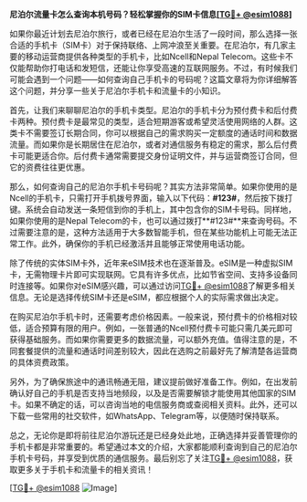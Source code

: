 **尼泊尔流量卡怎么查询本机号码？轻松掌握你的SIM卡信息[[TG💪+ @esim1088](https://t.me/s/esim1088)]**

如果你最近计划去尼泊尔旅行，或者已经在尼泊尔生活了一段时间，那么选择一张合适的手机卡（SIM卡）对于保持联络、上网冲浪至关重要。在尼泊尔，有几家主要的移动运营商提供各种类型的手机卡，比如Ncell和Nepal Telecom。这些卡不仅能帮助你打电话和发短信，还能让你享受高速的互联网服务。不过，有时候我们可能会遇到一个问题——如何查询自己手机卡的号码呢？这篇文章将为你详细解答这个问题，并分享一些关于尼泊尔手机卡和流量卡的小知识。

首先，让我们来聊聊尼泊尔的手机卡类型。尼泊尔的手机卡分为预付费卡和后付费卡两种。预付费卡是最常见的类型，适合短期游客或希望灵活使用网络的人群。这类卡不需要签订长期合同，你可以根据自己的需求购买一定额度的通话时间和数据流量。而如果你是长期居住在尼泊尔，或者对通信服务有稳定的需求，那么后付费卡可能更适合你。后付费卡通常需要提交身份证明文件，并与运营商签订合同，但它的资费往往更优惠。

那么，如何查询自己的尼泊尔手机卡号码呢？其实方法非常简单。如果你使用的是Ncell的手机卡，只需打开手机拨号界面，输入以下代码：**#123#**，然后按下拨打键。系统会自动发送一条短信到你的手机上，其中包含你的SIM卡号码。同样地，如果你使用的是Nepal Telecom的卡，也可以通过拨打**#123#**来查询号码。不过需要注意的是，这种方法适用于大多数智能手机，但在某些功能机上可能无法正常工作。此外，确保你的手机已经激活并且能够正常使用电话功能。

除了传统的实体SIM卡外，近年来eSIM技术也在逐渐普及。eSIM是一种虚拟SIM卡，无需物理卡片即可实现联网。它具有许多优点，比如节省空间、支持多设备同时连接等。如果你对eSIM感兴趣，可以通过访问[TG💪+ @esim1088](https://t.me/s/esim1088)了解更多相关信息。无论是选择传统SIM卡还是eSIM，都应根据个人的实际需求做出决定。

在购买尼泊尔手机卡时，还需要考虑价格因素。一般来说，预付费卡的价格相对较低，适合预算有限的用户。例如，一张普通的Ncell预付费卡可能只需几美元即可获得基础服务。而如果你需要更多的数据流量，可以额外充值。值得注意的是，不同套餐提供的流量和通话时间差别较大，因此在选购之前最好先了解清楚各运营商的具体资费政策。

另外，为了确保旅途中的通讯畅通无阻，建议提前做好准备工作。例如，在出发前确认好自己的手机是否支持当地频段，以及是否需要解锁才能使用其他国家的SIM卡。如果不确定的话，可以咨询当地的电信服务商或查阅相关资料。此外，还可以下载一些常用的社交软件，如WhatsApp、Telegram等，以便随时保持联系。

总之，无论你是即将前往尼泊尔游玩还是已经身处此地，正确选择并妥善管理你的手机卡都是非常重要的。希望通过本文的介绍，大家都能顺利查询到自己的尼泊尔手机卡号码，并享受到优质的通信服务。最后别忘了关注[TG💪+ @esim1088](https://t.me/s/esim1088)，获取更多关于手机卡和流量卡的相关资讯！

[[TG💪+ @esim1088](https://t.me/s/esim1088) ![Image](https://i.postimg.cc/4NQfJmqS/Snipaste-2025-05-13-00-14-12.png)]